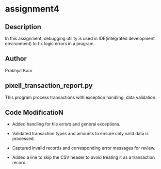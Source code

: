 # assignment4

## Description
In this assignment, debugging utility is used in IDE(integrated development environment) to fix logic errors in a program.

## Author
Prabhjot Kaur

## pixell_transaction_report.py
This program process transactions with exception handling, data validation.

## Code ModificatioN
- Added handling for file errors and general exceptions.

- Validated transaction types and amounts to ensure only valid data is processed.

- Captured invalid records and corresponding error messages for review.

- Added a line to skip the CSV header to avoid treating it as a transaction record.
